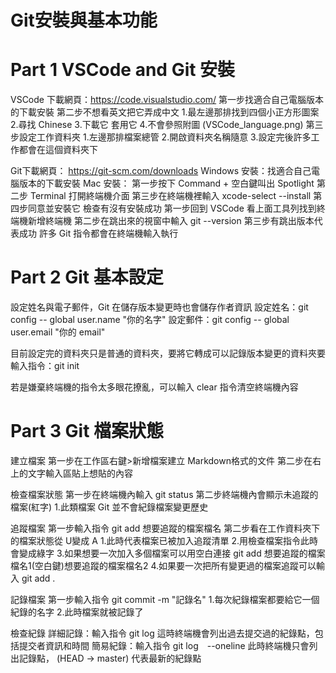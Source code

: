 # Git安裝與基本功能
# Part 1 VSCode and Git 安裝 
VSCode 下載網頁：https://code.visualstudio.com/
    第一步找適合自己電腦版本的下載安裝
    第二步不想看英文把它弄成中文
        1.最左邊那排找到四個小正方形圖案
        2.尋找 Chinese
        3.下載它 套用它
        4.不會參照附圖 (VSCode_language.png)
    第三步設定工作資料夾
        1.左邊那排檔案總管
        2.開啟資料夾名稱隨意
        3.設定完後許多工作都會在這個資料夾下

Git下載網頁： https://git-scm.com/downloads
    Windows 安裝：找適合自己電腦版本的下載安裝
    Mac 安裝：
        第一步按下 Command + 空白鍵叫出 Spotlight
        第二步 Terminal 打開終端機介面
        第三步在終端機裡輸入 xcode-select --install
        第四步同意並安裝它
    檢查有沒有安裝成功
        第一步回到 VSCode 看上面工具列找到終端機新增終端機
        第二步在跳出來的視窗中輸入 git --version
        第三步有跳出版本代表成功
        許多 Git 指令都會在終端機輸入執行

# Part 2 Git 基本設定
設定姓名與電子郵件，Git 在儲存版本變更時也會儲存作者資訊
設定姓名：git config -- global user.name "你的名字"
設定郵件：git config -- global user.email "你的 email"

目前設定完的資料夾只是普通的資料夾，要將它轉成可以記錄版本變更的資料夾要輸入指令：git init

若是嫌棄終端機的指令太多眼花撩亂，可以輸入 clear 指令清空終端機內容

# Part 3 Git 檔案狀態
建立檔案
    第一步在工作區右鍵>新增檔案建立 Markdown格式的文件
    第二步在右上的文字輸入區貼上想貼的內容

檢查檔案狀態
    第一步在終端機內輸入 git status
    第二步終端機內會顯示未追蹤的檔案(紅字)
        1.此類檔案 Git 並不會紀錄檔案變更歷史

追蹤檔案
    第一步輸入指令 git add 想要追蹤的檔案檔名
    第二步看在工作資料夾下的檔案狀態從 U變成 A
        1.此時代表檔案已被加入追蹤清單
        2.用檢查檔案指令此時會變成綠字
        3.如果想要一次加入多個檔案可以用空白連接 git add 想要追蹤的檔案檔名1(空白鍵)想要追蹤的檔案檔名2
        4.如果要一次把所有變更過的檔案追蹤可以輸入 git add .

記錄檔案
    第一步輸入指令 git commit -m "記錄名"
        1.每次紀錄檔案都要給它一個紀錄的名字
        2.此時檔案就被記錄了

檢查紀錄
    詳細記錄：輸入指令 git log
        這時終端機會列出過去提交過的紀錄點，包括提交者資訊和時間
    簡易紀錄：輸入指令 git log　--oneline
        此時終端機只會列出記錄點， (HEAD -> master) 代表最新的紀錄點
